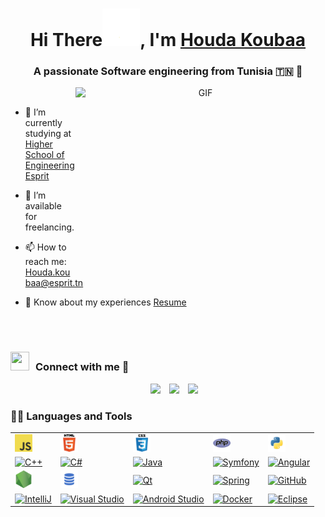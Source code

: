 <h1 align="center">Hi There<img src="https://github.com/Kathryn-Jie/Kathryn-Jie/blob/main/wave.gif" width="60px"/>, I'm <a href="https://100rabhcsmc.github.io/Me.io/" target="blank">
Houda Koubaa</a></h1>
<h3 align="center">A passionate Software engineering from Tunisia  &#127481;&#127475 💖</h3>


<a target="_blank" align="center">
  <img align="right" top="300" height="300" width="400" alt="GIF" src="https://media.giphy.com/media/SWoSkN6DxTszqIKEqv/giphy.gif">
</a>

<br>

- 🔭 I’m currently studying at <a href="https://esprit.tn/" target="blank">Higher School of Engineering Esprit </a>

- 🤝 I’m available for freelancing.

- 📫 How to reach me: Houda.koubaa@esprit.tn 

- 📄 Know about my experiences <a href="" target="blank">Resume</a>
<br/>
<br>
<h3> <img src="https://media.giphy.com/media/iY8CRBdQXODJSCERIr/giphy.gif" width="30" height="30" style="margin-right: 10px;">Connect with me 🤝 </h3>

<p align="center">

 <div align="center"  class="icons-social" style="margin-left: 10px;">
        <a style="margin-left: 10px;"  target="_blank" href="https://www.linkedin.com/in/houda-koubaa-4486a2199/">
			<img src="https://img.icons8.com/doodle/40/000000/linkedin--v2.png"></a>
        <a style="margin-left: 10px;" target="_blank" href="https://github.com/HoudaKoubaa">
		<img src="https://img.icons8.com/doodle/40/000000/github--v1.png"></a>
	  <a style="margin-left: 10px;" target="_blank" href="https://www.facebook.com/houde.koubaa.52/">
		<img src="https://img.icons8.com/doodle/40/000000/facebook--v1.png"></a>
</div>

</p>
<h3>👨‍💻 Languages and Tools </h3>
<table>
<p align="center">
    <tbody>
        <tr>
            <td><a href="#"><img alt="JavaScript" title="JavaScript" height="28px"
                        src="https://raw.githubusercontent.com/github/explore/80688e429a7d4ef2fca1e82350fe8e3517d3494d/topics/javascript/javascript.png" /></a>
            </td>
            <td><a href="#"><img alt="HTML5" title="HTML5" height="28px"
                        src="https://raw.githubusercontent.com/github/explore/80688e429a7d4ef2fca1e82350fe8e3517d3494d/topics/html/html.png" /></a>
            </td>
            <td><a href="#"><img alt="CSS3" title="CSS3" height="28px"
                        src="https://raw.githubusercontent.com/github/explore/80688e429a7d4ef2fca1e82350fe8e3517d3494d/topics/css/css.png" /></a>
            </td>
            <td><a href="#"><img alt="PHP" title="PHP" height="28px"
                        src="https://raw.githubusercontent.com/github/explore/80688e429a7d4ef2fca1e82350fe8e3517d3494d/topics/php/php.png" /></a>
            </td>
            <td><a href="#"><img alt="Python" title="Python" height="28px"
                        src="https://raw.githubusercontent.com/github/explore/80688e429a7d4ef2fca1e82350fe8e3517d3494d/topics/python/python.png" /></a>
            </td>
        </tr>
        <tr>
            <td><a href="#"><img alt="C++" title="C++" height="28px"
                        src="https://img.icons8.com/color/48/000000/c-plus-plus-logo.png" /></a></td>
            <td><a href="#"><img alt="C#" title="C#" height="28px"
                        src="https://img.icons8.com/color/48/000000/c-sharp-logo.png" /></a></td>
            <td><a href="#"><img alt="Java" title="Java" height="28px"
                        src="https://img.icons8.com/color/48/000000/java-coffee-cup-logo.png" /></a></td>
            <td><a href="#"><img alt="Symfony" title="Symfony" height="28px"
                        src="https://img.icons8.com/external-tal-revivo-bold-tal-revivo/344/external-symfony-is-a-php-web-application-framework-logo-bold-tal-revivo.png" /></a>
            </td>
            <td><a href="#"><img alt="Angular" title="Angular" height="28px"
                        src="https://img.icons8.com/color/344/angularjs.png" /></a></td>
        </tr>
        <tr>
            <td><a href="#"><img alt="NodeJS" title="NodeJS" height="28px"
                        src="https://raw.githubusercontent.com/github/explore/80688e429a7d4ef2fca1e82350fe8e3517d3494d/topics/nodejs/nodejs.png" /></a>
            </td>
            <td><a href="#"><img alt="SQL" title="SQL" height="28px"
                        src="https://raw.githubusercontent.com/github/explore/80688e429a7d4ef2fca1e82350fe8e3517d3494d/topics/sql/sql.png" /></a>
            </td>
            <td><a href="#"><img alt="Qt" title="Qt" height="28px"
                        src="https://img.icons8.com/ios/344/qt.png" /></a></td>
            <td><a href="#"><img alt="Spring" title="Spring" height="28px"
                        src="https://seeklogo.com/images/S/spring-logo-9A2BC78AAF-seeklogo.com.png" /></a></td>
            <td><a href="#"><img alt="GitHub" title="GitHub" height="28px"
                        src="https://i.imgur.com/DZgetVv.png" /></a>
            </td>
        </tr>
        <tr>
            <td><a href="#"><img alt="IntelliJ" title="IntelliJ" height="28px"
                        src="https://upload.wikimedia.org/wikipedia/commons/9/9c/IntelliJ_IDEA_Icon.svg" /></a>
            </td>
            <td><a href="#"><img alt="Visual Studio" title="Visual Studio Code" height="28px"
                        src="https://img.icons8.com/fluent/48/000000/visual-studio-code-2019.png" /></a></td>
            <td><a href="#"><img alt="Android Studio" title="Android Studio" height="28px"
                        src="https://i.imgur.com/6nJGNMN.png" /></a></td>
            <td><a href="#"><img alt="Docker" title="Docker" height="28px"
                        src="https://img.icons8.com/color/344/docker.png" /></a></td>
            <td><a href="https://img.icons8.com/ios/344/java-eclipse.png"><img alt="Eclipse" title="Eclipse" height="28px"
                        src="https://img.icons8.com/ios/344/java-eclipse.png" /></a></td>
        </tr>
    </tbody>
</table>
<p>

